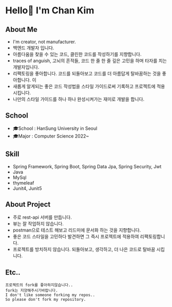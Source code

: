 # Hello👋 I'm Chan Kim

## About Me
* I'm creator, not manufacturer.
* 백엔드 개발자 입니다.
* 아름다움을 찾을 수 있는 코드, 클린한 코드를 작성하기를 지향합니다.
* traces of anguish, 고뇌의 흔적들, 코드 한 줄 한 줄 깊은 고민을 하며 타자를 치는 개발자입니다.
* 리팩토링을 좋아합니다. 코드를 되돌아보고 코드를 더 아름답게 탈바꿈하는 것을 좋아합니다. 이
* 새롭게 알게되는 좋은 코드 작성법을 스타일 가이드로써 기록하고 프로젝트에 적용시킵니다.
* 나만의 스타일 가이드를 하나 하나 완성시켜가는 재미로 개발을 합니다.

## School
* 🎓School : HanSung University in Seoul
* 🎓Major : Computer Science 2022~
## Skill
* Spring Framework, Spring Boot, Spring Data Jpa, Spring Security, Jwt
* Java
* MySql
* thymeleaf
* Junit4, Junit5
## About Project
* 주로 rest-api 서버를 만듭니다.
* 뷰는 잘 작업하지 않습니다.
* postman으로 테스트 해보고 리드미에 문서화 하는 것을 지향합니다.
* 좋은 코드 스타일을 고민하다 발견하면 그 즉시 프로젝트에 적용하여 리팩토링합니다.
* 프로젝트를 방치하지 않습니다. 되돌아보고, 생각하고, 더 나은 코드로 탈바꿈 시킵니다.
## Etc..
```
프로젝트의 fork를 좋아하지않습니다..
fork는 지양해주시기바랍니다.
I don't like someone forking my repos..
So please don't fork my repository.
```


<!--
**liveforone/liveforone** is a ✨ _special_ ✨ repository because its `README.md` (this file) appears on your GitHub profile.

Here are some ideas to get you started:

- 🔭 I’m currently working on ...
- 🌱 I’m currently learning ...
- 👯 I’m looking to collaborate on ...
- 🤔 I’m looking for help with ...
- 💬 Ask me about ...
- 📫 How to reach me: ...
- 😄 Pronouns: ...
- ⚡ Fun fact: ...
-->
